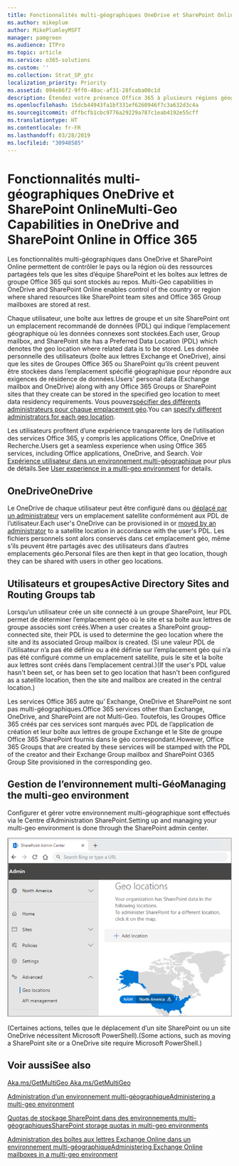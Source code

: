 ```yaml
---
title: Fonctionnalités multi-géographiques OneDrive et SharePoint Online
ms.author: mikeplum
author: MikePlumleyMSFT
manager: pamgreen
ms.audience: ITPro
ms.topic: article
ms.service: o365-solutions
ms.custom: ''
ms.collection: Strat_SP_gtc
localization_priority: Priority
ms.assetid: 094e86f2-9ff0-40ac-af31-28fcaba00c1d
description: Étendez votre présence Office 365 à plusieurs régions géographiques grâce aux fonctionnalités multi-géographiques dans OneDrive Online.
ms.openlocfilehash: 15dcb44943fa1bf331ef6260946f7c3a632d3c4a
ms.sourcegitcommit: dffbcfb1cbc9776a29229a787c1eab4192e55cff
ms.translationtype: HT
ms.contentlocale: fr-FR
ms.lasthandoff: 03/28/2019
ms.locfileid: "30948585"
---
```

# <a name="multi-geo-capabilities-in-onedrive-and-sharepoint-online"></a><span data-ttu-id="8121f-103">Fonctionnalités multi-géographiques OneDrive et SharePoint Online</span><span class="sxs-lookup"><span data-stu-id="8121f-103">Multi-Geo Capabilities in OneDrive and SharePoint Online in Office 365</span></span>

<span data-ttu-id="8121f-104">Les fonctionnalités multi-géographiques dans OneDrive et SharePoint Online permettent de contrôler le pays ou la région où des ressources partagées tels que les sites d’équipe SharePoint et les boîtes aux lettres de groupe Office 365 qui sont stockés au repos. </span><span class="sxs-lookup"><span data-stu-id="8121f-104">Multi-Geo capabilities in OneDrive and SharePoint Online enables control of the country or region where shared resources like SharePoint team sites and Office 365 Group mailboxes are stored at rest.</span></span>

<span data-ttu-id="8121f-105">Chaque utilisateur, une boîte aux lettres de groupe et un site SharePoint ont un emplacement recommandé de données (PDL) qui indique l’emplacement géographique où les données connexes sont stockées.</span><span class="sxs-lookup"><span data-stu-id="8121f-105">Each user, Group mailbox, and SharePoint site has a Preferred Data Location (PDL) which denotes the geo location where related data is to be stored.</span></span> <span data-ttu-id="8121f-106">Les donnée personnelle des utilisateurs (boîte aux lettres Exchange et OneDrive), ainsi que les sites de Groupes Office 365 ou SharePoint qu’ils créent peuvent être stockées dans l’emplacement spécifié géographique pour répondre aux exigences de résidence de données.</span><span class="sxs-lookup"><span data-stu-id="8121f-106">Users' personal data (Exchange mailbox and OneDrive) along with any Office 365 Groups or SharePoint sites that they create can be stored in the specified geo location to meet data residency requirements.</span></span> <span data-ttu-id="8121f-107">Vous pouvez[spécifier des différents administrateurs pour chaque emplacement géo](add-a-sharepoint-geo-admin.md).</span><span class="sxs-lookup"><span data-stu-id="8121f-107">You can [specify different administrators for each geo location](add-a-sharepoint-geo-admin.md).</span></span>

<span data-ttu-id="8121f-108">Les utilisateurs profitent d’une expérience transparente lors de l’utilisation des services Office 365, y compris les applications Office, OneDrive et Recherche.</span><span class="sxs-lookup"><span data-stu-id="8121f-108">Users get a seamless experience when using Office 365 services, including Office applications, OneDrive, and Search.</span></span> <span data-ttu-id="8121f-109">Voir [Expérience utilisateur dans un environnement multi-géographique](multi-geo-user-experience.md) pour plus de détails.</span><span class="sxs-lookup"><span data-stu-id="8121f-109">See [User experience in a multi-geo environment](multi-geo-user-experience.md) for details.</span></span>

## <a name="onedrive"></a><span data-ttu-id="8121f-110">OneDrive</span><span class="sxs-lookup"><span data-stu-id="8121f-110">OneDrive</span></span>

<span data-ttu-id="8121f-111">Le OneDrive de chaque utilisateur peut être configuré dans ou [déplacé par un administrateur](move-onedrive-between-geo-locations.md) vers un emplacement satellite conformément aux PDL de l’utilisateur.</span><span class="sxs-lookup"><span data-stu-id="8121f-111">Each user's OneDrive can be provisioned in or [moved by an administrator](move-onedrive-between-geo-locations.md) to a satellite location in accordance with the user's PDL.</span></span> <span data-ttu-id="8121f-112">Les fichiers personnels sont alors conservés dans cet emplacement géo, même s’ils peuvent être partagés avec des utilisateurs dans d’autres emplacements géo.</span><span class="sxs-lookup"><span data-stu-id="8121f-112">Personal files are then kept in that geo location, though they can be shared with users in other geo locations.</span></span>

## <a name="sites-and-groups"></a><span data-ttu-id="8121f-113">Utilisateurs et groupes</span><span class="sxs-lookup"><span data-stu-id="8121f-113">Active Directory Sites and Routing Groups tab</span></span>

<span data-ttu-id="8121f-114">Lorsqu’un utilisateur crée un site connecté à un groupe SharePoint, leur PDL permet de déterminer l’emplacement géo où le site et sa boîte aux lettres de groupe associés sont créés.</span><span class="sxs-lookup"><span data-stu-id="8121f-114">When a user creates a SharePoint group-connected site, their PDL is used to determine the geo location where the site and its associated Group mailbox is created.</span></span> <span data-ttu-id="8121f-115">(Si une valeur PDL de l’utilisateur n’a pas été définie ou a été définie sur l’emplacement géo qui n’a pas été configuré comme un emplacement satellite, puis le site et la boîte aux lettres sont créés dans l’emplacement central.)</span><span class="sxs-lookup"><span data-stu-id="8121f-115">(If the user's PDL value hasn't been set, or has been set to geo location that hasn't been configured as a satellite location, then the site and mailbox are created in the central location.)</span></span>

<span data-ttu-id="8121f-116">Les services Office 365 autre qu’ Exchange, OneDrive et SharePoint ne sont pas multi-géographiques.</span><span class="sxs-lookup"><span data-stu-id="8121f-116">Office 365 services other than Exchange, OneDrive, and SharePoint are not Multi-Geo.</span></span> <span data-ttu-id="8121f-117">Toutefois, les Groupes Office 365 créés par ces services sont marqués avec PDL de l’application de création et leur boîte aux lettres de groupe Exchange et le Site de groupe Office 365 SharePoint fournis dans le géo correspondant.</span><span class="sxs-lookup"><span data-stu-id="8121f-117">However, Office 365 Groups that are created by these services will be stamped with the PDL of the creator and their Exchange Group mailbox and SharePoint O365 Group Site provisioned in the corresponding geo.</span></span> 

## <a name="managing-the-multi-geo-environment"></a><span data-ttu-id="8121f-118">Gestion de l’environnement multi-Géo</span><span class="sxs-lookup"><span data-stu-id="8121f-118">Managing the multi-geo environment</span></span>

<span data-ttu-id="8121f-119">Configurer et gérer votre environnement multi-géographique sont effectués via le Centre d’Administration SharePoint.</span><span class="sxs-lookup"><span data-stu-id="8121f-119">Setting up and managing your multi-geo environment is done through the SharePoint admin center.</span></span> 

![Capture d’écran de la page emplacements géo dans le Centre d’Administration SharePoint](media/sharepoint-multi-geo-admin-center.png)

<span data-ttu-id="8121f-121">(Certaines actions, telles que le déplacement d’un site SharePoint ou un site OneDrive nécessitent Microsoft PowerShell).</span><span class="sxs-lookup"><span data-stu-id="8121f-121">(Some actions, such as moving a SharePoint site or a OneDrive site require Microsoft PowerShell.)</span></span>

## <a name="see-also"></a><span data-ttu-id="8121f-122">Voir aussi</span><span class="sxs-lookup"><span data-stu-id="8121f-122">See also</span></span>

[<span data-ttu-id="8121f-123">Aka.ms/GetMultiGeo </span><span class="sxs-lookup"><span data-stu-id="8121f-123">Aka.ms/GetMultiGeo </span></span>](https://Aka.ms/GetMultiGeo)

[<span data-ttu-id="8121f-124">Administration d’un environnement multi-géographique</span><span class="sxs-lookup"><span data-stu-id="8121f-124">Administering a multi-geo environment</span></span>](administering-a-multi-geo-environment.md)

[<span data-ttu-id="8121f-125">Quotas de stockage SharePoint dans des environnements multi-géographiques</span><span class="sxs-lookup"><span data-stu-id="8121f-125">SharePoint storage quotas in multi-geo environments</span></span>](sharepoint-multi-geo-storage-quota.md)

[<span data-ttu-id="8121f-126">Administration des boîtes aux lettres Exchange Online dans un environnement multi-géographique</span><span class="sxs-lookup"><span data-stu-id="8121f-126">Administering Exchange Online mailboxes in a multi-geo environment</span></span>](administering-exchange-online-multi-geo.md)
